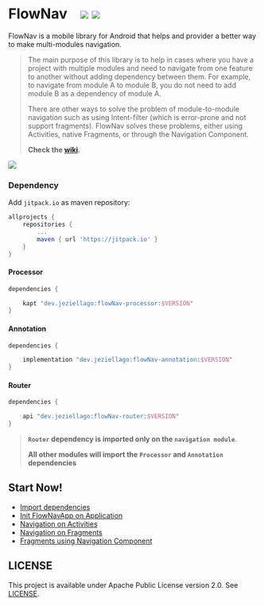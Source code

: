 # FlowNav &nbsp;&nbsp; [![](https://androidweekly.net/issues/issue-397/badge)](https://androidweekly.net/issues/issue-397) ![](https://github.com/jeziellago/FlowNav/workflows/DEPLOY/badge.svg?branch=master)

FlowNav is a mobile library for Android that helps and provider a better way to make multi-modules navigation.

>The main purpose of this library is to help in cases where you have a project with multiple modules and need to navigate from one feature to another without adding dependency between them. For example, to navigate from module A to module B, you do not need to add module B as a dependency of module A.
>
>There are other ways to solve the problem of module-to-module navigation such as using Intent-filter (which is error-prone and not support fragments). FlowNav solves these problems, either using Activities, native Fragments, or through the Navigation Component.
>
>**Check the [wiki](https://github.com/jeziellago/FlowNav/wiki).**

![](https://github.com/jeziellago/FlowNav/blob/master/sample/flownav.png)

### Dependency
Add `jitpack.io` as maven repository:
```groovy
allprojects {  
    repositories {  
        ...  
        maven { url 'https://jitpack.io' }  
    }  
}  
```

#### Processor

```groovy
dependencies {

    kapt "dev.jeziellago:flowNav-processor:$VERSION"
}
```

#### Annotation

```groovy
dependencies {

    implementation "dev.jeziellago:flowNav-annotation:$VERSION"
}
```

#### Router

```groovy
dependencies {

    api "dev.jeziellago:flowNav-router:$VERSION"
}
```

>**`Router` dependency is imported only on the `navigation module`**.
>
>**All other modules will import the `Processor` and `Annotation` dependencies**

## Start Now!
* [Import dependencies](https://github.com/jeziellago/FlowNav/wiki/Setup-Dependencies)
* [Init FlowNavApp on Application](https://github.com/jeziellago/FlowNav/wiki/Start-FlowNav)
* [Navigation on Activities](https://github.com/jeziellago/FlowNav/wiki/Navigation-on-Activities)
* [Navigation on Fragments](https://github.com/jeziellago/FlowNav/wiki/Navigation-on-Fragments)
* [Fragments using Navigation Component](https://github.com/jeziellago/FlowNav/wiki/Fragments-using-Navigation-Component)


## LICENSE

This project is available under Apache Public License version 2.0. See [LICENSE](LICENSE.md).
